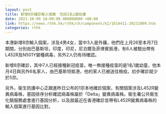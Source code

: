 ```yaml
---
layout: post
title: 新增8宗確診輸入個案　包括1名1歲幼童
date: 2021-10-09 18:09:08.000000000 +08:00
link: https://news.rthk.hk/rthk/ch/component/k2/1614411-20211009.htm
categories: rthk
---
```


本港新增8宗輸入個案，涉及4男4女，當中3人是外傭，他們在上月26至本月7日期間，分別由巴基斯坦，印度，印尼，尼泊爾及菲律賓抵港，有6人被驗出帶有L452R及N501Y變種病毒，另外2人仍有待確認。

新增8宗確診，其中7人已經接種新冠疫苗，唯一無接種疫苗的是1名1歲幼童，他本月4日與另外6名家人，由巴基斯坦抵港，他的家人已被送往檢疫。初步確診就少於5宗。

另外，衞生防護中心正跟進昨日公布的1宗本地確診個案，有關個案涉及L452R變異病毒株，基因排序分析確認病毒株屬於「Delta」變異病毒株。衞生署公共衞生化驗服務處會進行基因分析，以及就最近在香港確診並帶有L452R變異病毒株的輸入個案進行基因比對。

